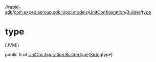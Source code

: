//[rapid-sdk](../../../../index.md)/[com.expediagroup.sdk.rapid.models](../../index.md)/[UnitConfiguration](../index.md)/[Builder](index.md)/[type](type.md)

# type

[JVM]\

public final [UnitConfiguration.Builder](index.md)[type](type.md)([String](https://docs.oracle.com/javase/8/docs/api/java/lang/String.html)type)
